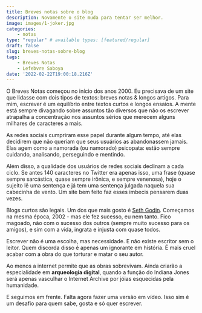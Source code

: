 ```yaml
---
title: Breves notas sobre o blog
description: Novamente o site muda para tentar ser melhor.
image: images/1-joker.jpg
categories:
    - notas
type: "regular" # available types: [featured/regular]
draft: false
slug: breves-notas-sobre-blog
tags:
    - Breves Notas
    - Lefebvre Saboya
date: '2022-02-22T19:00:18.216Z'
---
```


O Breves Notas começou no início dos anos 2000. Eu precisava de um site que lidasse com dois tipos de textos: breves notas & longos artigos. Para mim, escrever é um equilíbrio entre textos curtos e longos ensaios. A mente está sempre divagando sobre assuntos tão diversos que não os escrever atrapalha a concentração nos assuntos sérios que merecem alguns milhares de caracteres a mais.

As redes sociais cumpriram esse papel durante algum tempo, até elas decidirem que não queriam que seus usuários as abandonassem jamais. Elas agem como a namorada (ou namorado) psicopata: estão sempre cuidando, analisando, perseguindo e mentindo. 

Além disso, a qualidade dos usuários de redes sociais declinam a cada ciclo. Se antes 140 caracteres no Twitter era apenas isso, uma frase (quase sempre sarcástica, quase sempre irônica, e sempre venenosa), hoje o sujeito lê uma sentença e já tem uma sentença julgada naquela sua cabecinha de vento. Um site bem feito faz esses imbecis pensarem duas vezes.

Blogs curtos são legais. Um dos que mais gosto é [Seth Godin](https://seths.blog/). Começamos na mesma época, 2002 - mas ele fez sucesso, eu nem tanto. Fico magoado, não com o sucesso dos outros (sempre muito sucesso para os amigos), e sim com a vida, ingrata e injusta com quase todos. 

Escrever não é uma escolha, mas necessidade. E não existe escritor sem o leitor. Quem discorda disso é apenas um ignorante em história. É mais cruel acabar com a obra do que torturar e matar o seu autor. 

Ao menos a internet permite que as obras sobrevivam. Ainda criarão a especialidade em **arqueologia digital**, quando a função do Indiana Jones será apenas vasculhar o Internet Archive por jóias esquecidas pela humanidade. 

E seguimos em frente. Falta agora fazer uma versão em vídeo. Isso sim é um desafio para quem sabe, gosta e só quer escrever. 
